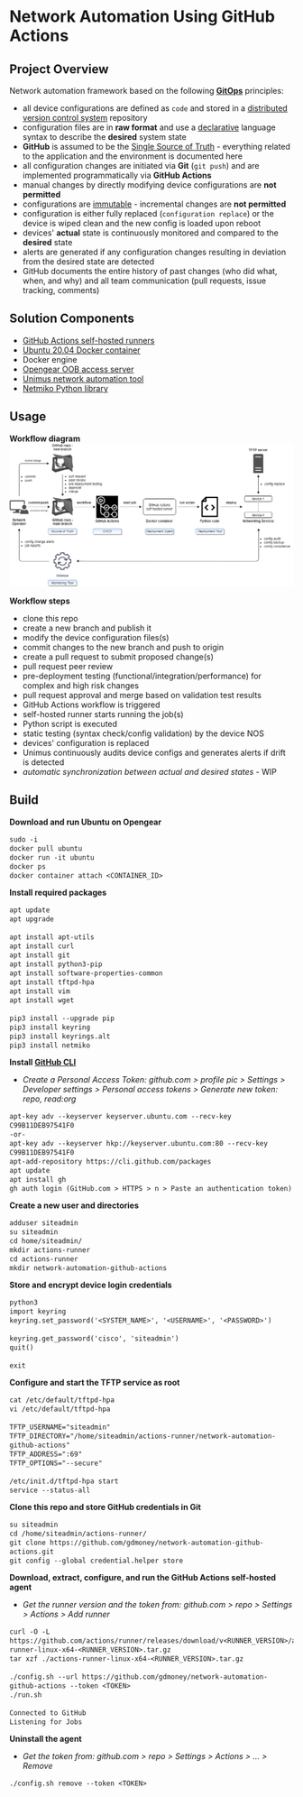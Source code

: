 # Network Automation Using GitHub Actions


## Project Overview
Network automation framework based on the following **[GitOps](https://www.gitops.tech/)** principles:
- all device configurations are defined as `code` and stored in a [distributed version control system](https://en.wikipedia.org/wiki/Distributed_version_control) repository
- configuration files are in **raw format** and use a [declarative](https://en.wikipedia.org/wiki/Declarative_programming) language syntax to describe the **desired** system state
- **GitHub** is assumed to be the [Single Source of Truth](https://en.wikipedia.org/wiki/Single_source_of_truth) - everything related to the application and the environment is documented here
- all configuration changes are initiated via **Git** (`git push`) and are implemented programmatically via **GitHub Actions**
- manual changes by directly modifying device configurations are **not permitted**
- configurations are [immutable](https://en.wikipedia.org/wiki/Immutable_object) - incremental changes are **not permitted**
- configuration is either fully replaced (`configuration replace`) or the device is wiped clean and the new config is loaded upon reboot
- devices' **actual** state is continuously monitored and compared to the **desired** state
- alerts are generated if any configuration changes resulting in deviation from the desired state are detected
- GitHub documents the entire history of past changes (who did what, when, and why) and all team communication (pull requests, issue tracking, comments)


## Solution Components
- [GitHub Actions self-hosted runners](https://docs.github.com/en/free-pro-team@latest/actions/hosting-your-own-runners/about-self-hosted-runners)
- [Ubuntu 20.04 Docker container](https://hub.docker.com/_/ubuntu)
- Docker engine
- [Opengear OOB access server](https://opengear.com/products/om2200-operations-manager/)
- [Unimus network automation tool](https://unimus.net/)
- [Netmiko Python library](https://github.com/ktbyers/netmiko)


## Usage
**Workflow diagram**
![](/diagram-network-automation-github-actions.png)

**Workflow steps**  
- clone this repo
- create a new branch and publish it
- modify the device configuration files(s)
- commit changes to the new branch and push to origin
- create a pull request to submit proposed change(s)
- pull request peer review
- pre-deployment testing (functional/integration/performance) for complex and high risk changes
- pull request approval and merge based on validation test results
- GitHub Actions workflow is triggered
- self-hosted runner starts running the job(s)
- Python script is executed
- static testing (syntax check/config validation) by the device NOS
- devices' configuration is replaced
- Unimus continuously audits device configs and generates alerts if drift is detected
- *automatic synchronization between actual and desired states* - WIP


## Build
**Download and run Ubuntu on Opengear**
```
sudo -i
docker pull ubuntu
docker run -it ubuntu
docker ps
docker container attach <CONTAINER_ID>
```

**Install required packages**
```
apt update
apt upgrade

apt install apt-utils
apt install curl
apt install git
apt install python3-pip
apt install software-properties-common
apt install tftpd-hpa
apt install vim
apt install wget

pip3 install --upgrade pip
pip3 install keyring
pip3 install keyrings.alt
pip3 install netmiko
```

**Install [GitHub CLI](https://github.com/cli/cli/blob/trunk/docs/install_linux.md)**
- *Create a Personal Access Token: github.com > profile pic > Settings > Developer settings > Personal access tokens > Generate new token: repo, read:org*
```
apt-key adv --keyserver keyserver.ubuntu.com --recv-key C99B11DEB97541F0
-or-
apt-key adv --keyserver hkp://keyserver.ubuntu.com:80 --recv-key C99B11DEB97541F0
apt-add-repository https://cli.github.com/packages
apt update
apt install gh
gh auth login (GitHub.com > HTTPS > n > Paste an authentication token)
```

**Create a new user and directories**
```
adduser siteadmin
su siteadmin
cd home/siteadmin/
mkdir actions-runner
cd actions-runner
mkdir network-automation-github-actions
```

**Store and encrypt device login credentials**
```
python3
import keyring
keyring.set_password('<SYSTEM_NAME>', '<USERNAME>', '<PASSWORD>')

keyring.get_password('cisco', 'siteadmin')
quit()

exit
```

**Configure and start the TFTP service as root**
```
cat /etc/default/tftpd-hpa
vi /etc/default/tftpd-hpa

TFTP_USERNAME="siteadmin"
TFTP_DIRECTORY="/home/siteadmin/actions-runner/network-automation-github-actions"
TFTP_ADDRESS=":69"
TFTP_OPTIONS="--secure"

/etc/init.d/tftpd-hpa start
service --status-all
```

**Clone this repo and store GitHub credentials in Git**
```
su siteadmin
cd /home/siteadmin/actions-runner/
git clone https://github.com/gdmoney/network-automation-github-actions.git
git config --global credential.helper store
```

**Download, extract, configure, and run the GitHub Actions self-hosted agent**
- *Get the runner version and the token from: github.com > repo > Settings > Actions > Add runner*  
```
curl -O -L https://github.com/actions/runner/releases/download/v<RUNNER_VERSION>/actions-runner-linux-x64-<RUNNER_VERSION>.tar.gz
tar xzf ./actions-runner-linux-x64-<RUNNER_VERSION>.tar.gz

./config.sh --url https://github.com/gdmoney/network-automation-github-actions --token <TOKEN>
./run.sh

Connected to GitHub
Listening for Jobs
```

**Uninstall the agent**  
- *Get the token from: github.com > repo > Settings > Actions > ... > Remove*
```
./config.sh remove --token <TOKEN>
```
